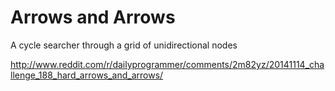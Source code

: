 Arrows and Arrows
==========

A cycle searcher through a grid of unidirectional nodes

http://www.reddit.com/r/dailyprogrammer/comments/2m82yz/20141114_challenge_188_hard_arrows_and_arrows/

